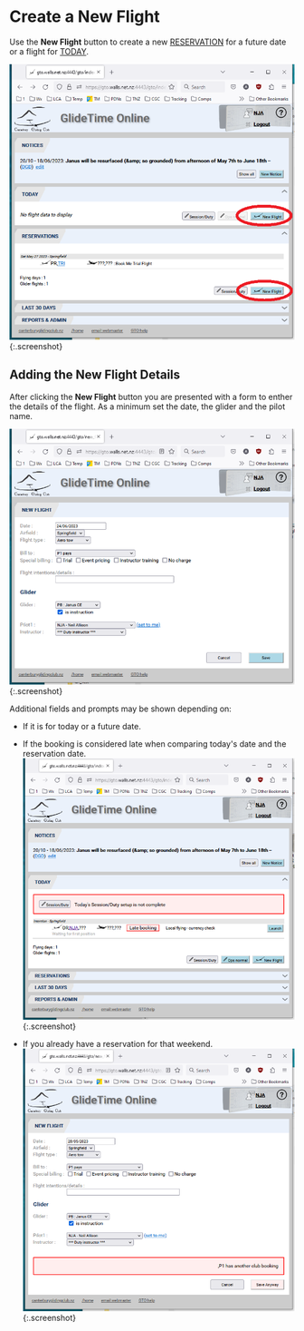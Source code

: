 # Create a New Flight

Use the **New Flight** button to create a new [RESERVATION](./Reservations.md) for a future date or a flight for [TODAY](./Today.md).

![New Flight](./assets/images/GTO_New_Flight_Button.png){:.screenshot}

## Adding the New Flight Details

After clicking the **New Flight** button you are presented with a form to enther the details of the flight.  As a minimum set the date, the glider and the pilot name.  

![New Reservation](./assets/images/GTO_New_Flight_Reservation.png){:.screenshot}

Additional fields and prompts may be shown depending on:

- If it is for today or a future date.

- If the booking is considered late when comparing today's date and the reservation date.
![Late Booking](./assets/images/GTO_Late_Booking.png){:.screenshot}

- If you already have a reservation for that weekend.
![Already Have a Booking](./assets/images/GTO_P1_Has_a_Booking.png){:.screenshot}
